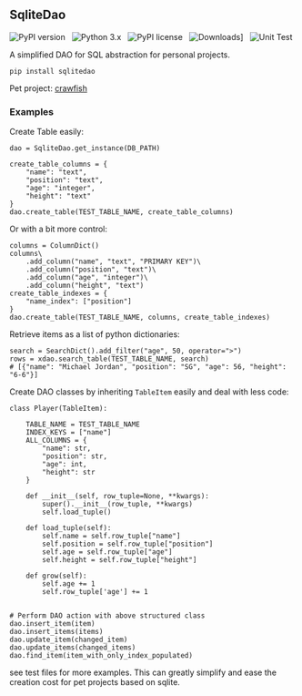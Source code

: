 ## SqliteDao

![PyPI version](http://img.shields.io/pypi/v/sqlitedao.svg) &nbsp; ![Python 3.x](http://img.shields.io/badge/Python-3.x-green.svg) &nbsp; ![PyPI license](https://img.shields.io/github/license/mashape/apistatus.svg) &nbsp; ![Downloads](https://pepy.tech/badge/sqlitedao)] &nbsp; ![Unit Test](https://github.com/Aperocky/sqlitedao/workflows/Unit%20Test/badge.svg)

A simplified DAO for SQL abstraction for personal projects.

    pip install sqlitedao

Pet project: [crawfish](https://github.com/Aperocky/crawfish)

### Examples

Create Table easily:

    dao = SqliteDao.get_instance(DB_PATH)

    create_table_columns = {
        "name": "text",
        "position": "text",
        "age": "integer",
        "height": "text"
    }
    dao.create_table(TEST_TABLE_NAME, create_table_columns)

Or with a bit more control:

    columns = ColumnDict()
    columns\
        .add_column("name", "text", "PRIMARY KEY")\
        .add_column("position", "text")\
        .add_column("age", "integer")\
        .add_column("height", "text")
    create_table_indexes = {
        "name_index": ["position"]
    }
    dao.create_table(TEST_TABLE_NAME, columns, create_table_indexes)

Retrieve items as a list of python dictionaries:

    search = SearchDict().add_filter("age", 50, operator=">")
    rows = xdao.search_table(TEST_TABLE_NAME, search)
    # [{"name": "Michael Jordan", "position": "SG", "age": 56, "height": "6-6"}]

Create DAO classes by inheriting `TableItem` easily and deal with less code:

    class Player(TableItem):

        TABLE_NAME = TEST_TABLE_NAME
        INDEX_KEYS = ["name"]
        ALL_COLUMNS = {
            "name": str,
            "position": str,
            "age": int,
            "height": str
        }

        def __init__(self, row_tuple=None, **kwargs):
            super().__init__(row_tuple, **kwargs)
            self.load_tuple()

        def load_tuple(self):
            self.name = self.row_tuple["name"]
            self.position = self.row_tuple["position"]
            self.age = self.row_tuple["age"]
            self.height = self.row_tuple["height"]

        def grow(self):
            self.age += 1
            self.row_tuple['age'] += 1


    # Perform DAO action with above structured class
    dao.insert_item(item)
    dao.insert_items(items)
    dao.update_item(changed_item)
    dao.update_items(changed_items)
    dao.find_item(item_with_only_index_populated)

see test files for more examples. This can greatly simplify and ease the creation cost for pet projects based on sqlite.
